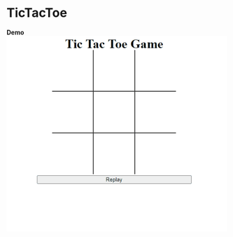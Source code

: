 # TicTacToe


<b> Demo </b>
<br>
![](https://github.com/aaronzech/TicTacToe/blob/master/demo_clip1.gif)
